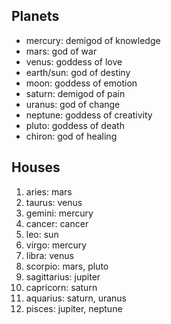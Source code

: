## Planets

- mercury: demigod of knowledge
- mars: god of war
- venus: goddess of love
- earth/sun: god of destiny
- moon: goddess of emotion
- saturn: demigod of pain
- uranus: god of change
- neptune: goddess of creativity
- pluto: goddess of death
- chiron: god of healing

## Houses

1. aries: mars
2. taurus: venus
3. gemini: mercury
4. cancer: cancer
5. leo: sun
6. virgo: mercury
7. libra: venus
8. scorpio: mars, pluto
9. sagittarius: jupiter
10. capricorn: saturn
11. aquarius: saturn, uranus
12. pisces: jupiter, neptune

